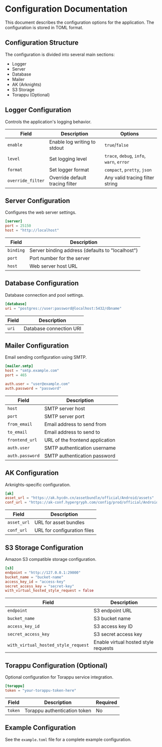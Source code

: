 # Configuration Documentation

This document describes the configuration options for the application. The configuration is stored in TOML format.

## Configuration Structure

The configuration is divided into several main sections:

- Logger
- Server
- Database
- Mailer
- AK (Arknights)
- S3 Storage
- Torappu (Optional)

## Logger Configuration

Controls the application's logging behavior.

| Field             | Description                     | Options                                   |
| ----------------- | ------------------------------- | ----------------------------------------- |
| `enable`          | Enable log writing to stdout    | `true`/`false`                            |
| `level`           | Set logging level               | `trace`, `debug`, `info`, `warn`, `error` |
| `format`          | Set logger format               | `compact`, `pretty`, `json`               |
| `override_filter` | Override default tracing filter | Any valid tracing filter string           |

## Server Configuration

Configures the web server settings.

```toml
[server]
port = 25150
host = "http://localhost"
```

| Field     | Description                                      |
| --------- | ------------------------------------------------ |
| `binding` | Server binding address (defaults to "localhost") |
| `port`    | Port number for the server                       |
| `host`    | Web server host URL                              |

## Database Configuration

Database connection and pool settings.

```toml
[database]
uri = "postgres://user:password@localhost:5432/dbname"
```

| Field | Description             |
| ----- | ----------------------- |
| `uri` | Database connection URI |

## Mailer Configuration

Email sending configuration using SMTP.

```toml
[mailer.smtp]
host = "smtp.example.com"
port = 465

auth.user = "user@example.com"
auth.password = "password"
```

| Field           | Description                     |
| --------------- | ------------------------------- |
| `host`          | SMTP server host                |
| `port`          | SMTP server port                |
| `from_email`    | Email address to send from      |
| `to_email`      | Email address to send to        |
| `frontend_url`  | URL of the frontend application |
| `auth.user`     | SMTP authentication username    |
| `auth.password` | SMTP authentication password    |

## AK Configuration

Arknights-specific configuration.

```toml
[ak]
asset_url = "https://ak.hycdn.cn/assetbundle/official/Android/assets"
conf_url = "https://ak-conf.hypergryph.com/config/prod/official/Android"
```

| Field       | Description                 |
| ----------- | --------------------------- |
| `asset_url` | URL for asset bundles       |
| `conf_url`  | URL for configuration files |

## S3 Storage Configuration

Amazon S3 compatible storage configuration.

```toml
[s3]
endpoint = "http://127.0.0.1:29000"
bucket_name = "bucket-name"
access_key_id = "access-key"
secret_access_key = "secret-key"
with_virtual_hosted_style_request = false
```

| Field                               | Description                          |
| ----------------------------------- | ------------------------------------ |
| `endpoint`                          | S3 endpoint URL                      |
| `bucket_name`                       | S3 bucket name                       |
| `access_key_id`                     | S3 access key ID                     |
| `secret_access_key`                 | S3 secret access key                 |
| `with_virtual_hosted_style_request` | Enable virtual hosted style requests |

## Torappu Configuration (Optional)

Optional configuration for Torappu service integration.

```toml
[torappu]
token = "your-torappu-token-here"
```

| Field   | Description                  | Required |
| ------- | ---------------------------- | -------- |
| `token` | Torappu authentication token | No       |

## Example Configuration

See the `example.toml` file for a complete example configuration.
